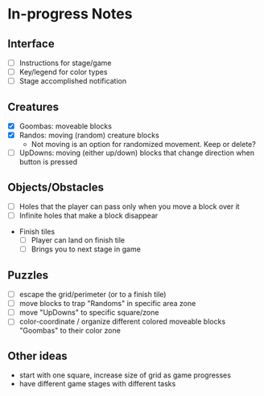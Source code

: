 # In-progress Notes

## Interface
- [ ] Instructions for stage/game
- [ ] Key/legend for color types
- [ ] Stage accomplished notification

## Creatures
- [x] Goombas: moveable blocks
- [x] Randos: moving (random) creature blocks
  * Not moving is an option for randomized movement. Keep or delete?
- [ ] UpDowns: moving (either up/down) blocks that change direction when button is pressed

## Objects/Obstacles
- [ ] Holes that the player can pass only when you move a block over it
- [ ] Infinite holes that make a block disappear
* Finish tiles
  - [ ] Player can land on finish tile
  - [ ] Brings you to next stage in game

## Puzzles
- [ ] escape the grid/perimeter (or to a finish tile)
- [ ] move blocks to trap "Randoms" in specific area zone
- [ ] move "UpDowns" to specific square/zone
- [ ] color-coordinate / organize different colored moveable blocks "Goombas" to their color zone

## Other ideas
* start with one square, increase size of grid as game progresses
* have different game stages with different tasks
